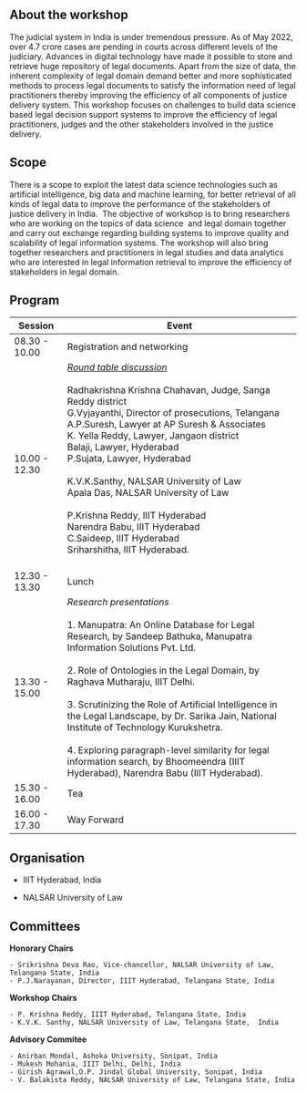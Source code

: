 <!-- # Workshop on Data Science for Justice Delivery in India (DSJDI-2022) -->
## About the workshop
The judicial system in India is under tremendous pressure. As of May 2022, over 4.7 crore cases are pending in courts across different levels of the judiciary. Advances in digital technology  have made it possible to store and retrieve huge repository of legal documents.    Apart from the size of data, the inherent complexity of legal domain demand better and more sophisticated methods to process legal documents to satisfy the information need of legal practitioners thereby improving the efficiency of all components of justice delivery system. This workshop focuses on  challenges to build data science based legal decision support systems  to improve the efficiency of legal practitioners, judges and the other stakeholders involved in the justice delivery. 

## Scope
There is a scope to exploit the latest data science technologies such as artificial intelligence, big data and machine learning,  for better  retrieval of all kinds of legal data to improve the performance of the stakeholders of  justice delivery in India.  The objective of workshop is to bring researchers who are working on the topics of data science  and legal domain together and carry out exchange regarding building systems to improve quality and scalability of  legal information systems. The workshop will also bring together researchers and practitioners in legal studies and data analytics who are interested in legal information retrieval to improve the efficiency of stakeholders in legal domain.

## Program

| Session       |    Event                                            
| ------------- |---------------------------------------------------
| 08.30 - 10.00 | Registration and networking                
| 10.00 - 12.30 | [*Round table discussion*](./scope.html) <br/><br/>  Radhakrishna Krishna Chahavan, Judge, Sanga Reddy district <br/> G.Vyjayanthi, Director of prosecutions, Telangana <br/> A.P.Suresh, Lawyer at AP Suresh & Associates <br/> K. Yella Reddy, Lawyer, Jangaon district <br/> Balaji, Lawyer, Hyderabad <br/> P.Sujata, Lawyer, Hyderabad <br/> <br/> K.V.K.Santhy, NALSAR University of Law <br/> Apala Das, NALSAR University of Law <br/> <br/> P.Krishna Reddy, IIIT Hyderabad <br/> Narendra Babu, IIIT Hyderabad <br/> C.Saideep, IIIT Hyderabad <br/> Sriharshitha, IIIT Hyderabad. <br/><br/>
| 12.30 - 13.30 | Lunch                    
| 13.30 - 15.00 | *Research presentations* <br/><br/> 1. Manupatra: An Online Database for Legal Research, by Sandeep Bathuka, Manupatra Information Solutions Pvt. Ltd. <br/><br/> 2. Role of Ontologies in the Legal Domain, by Raghava Mutharaju, IIIT Delhi. <br/><br/> 3. Scrutinizing the Role of Artificial Intelligence in the Legal Landscape, by Dr. Sarika Jain, National Institute of Technology Kurukshetra. <br/><br/> 4. Exploring paragraph-level similarity for legal information search, by Bhoomeendra (IIIT Hyderabad), Narendra Babu (IIIT Hyderabad).                          
| 15.30 - 16.00 | Tea                     
| 16.00 - 17.30 | Way Forward                


## Organisation

* IIIT Hyderabad, India

* NALSAR University of Law

## Committees
**Honorary Chairs**

    - Srikrishna Deva Rao, Vice-chancellor, NALSAR University of Law, Telangana State, India 
    - P.J.Narayanan, Director, IIIT Hyderabad, Telangana State, India

**Workshop Chairs**

    - P. Krishna Reddy, IIIT Hyderabad, Telangana State, India
    - K.V.K. Santhy, NALSAR University of Law, Telangana State,  India

**Advisory Commitee**

    - Anirban Mondal, Ashoka University, Sonipat, India
    - Mukesh Mohania, IIIT Delhi, Delhi, India
    - Girish Agrawal,O.P. Jindal Global University, Sonipat, India
    - V. Balakista Reddy, NALSAR University of Law, Telangana State, India 
  

 
